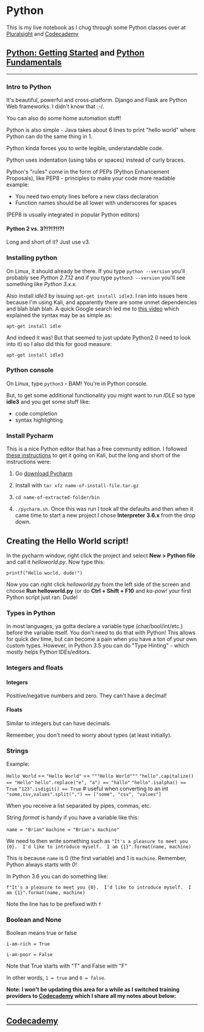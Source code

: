 # Python
This is my live notebook as I chug through some Python classes over at [Pluralsight](https://pluralsight.com) and [Codecademy](https://www.codecademy.com/learn)

## [Python: Getting Started](https://app.pluralsight.com/library/courses/python-getting-started) and [Python Fundamentals](https://app.pluralsight.com/courses/python-fundamentals)

---

### Intro to Python
It's beautiful, powerful and cross-platform.  Django and Flask are Python Web frameworks.  I didn't know that :-/.  

You can also do some home automation stuff!

Python is also simple - Java takes about 6 lines to print "hello world" where Python can do the same thing in 1.

Python kinda forces you to write legible, understandable code.

Python uses indentation (using tabs or spaces) instead of curly braces.

Python's "rules" come in the form of PEPs (Python Enhancement Proposals), like PEP8 - principles to make your code more readable example:

* You need two empty lines before a new class declaration
* Function names should be all lower with underscores for spaces

(PEP8 is usually integrated in popular Python editors)

#### Python 2 vs. 3?!?!?!!?!
Long and short of it?  Just use v3.  

### Installing python
On Linux, it should already be there.  If you type `python --version` you'll probably see *Python 2.7.12* and if you type `python3 --version` you'll see something like *Python 3.x.x.*

Also install *idle3* by issuing `apt-get install idle3`.  I ran into issues here because I'm using Kali, and apparently there are some unmet dependencies and blah blah blah.  A quick Google search led me to [this video](https://www.youtube.com/watch?v=3HLbo-Jr1sE) which explained the syntax may be as simple as:

`apt-get install idle`

And indeed it was!  But that seemed to just update Python2 (I need to look into it) so I also did this for good measure:

`apt-get install idle3`

### Python console
On Linux, type `python3` - BAM!  You're in Python console.  

But, to get some additional functionality you might want to run *IDLE* so type **idle3** and you get some stuff like:

* code completion
* syntax highlighting

### Install Pycharm
This is a nice Python editor that has a free community edition.  I followed [these instructions](http://hbrowitt.com/guides/installing-pycharm-on-kali/) to get it going on Kali, but the long and short of the instructions were:

1. Go [download Pycharm](https://www.jetbrains.com/pycharm/download/download-thanks.html?platform=linux&code=PCC)

2. Install with `tar xfz name-of-install-file.tar.gz`

3. `cd name-of-extracted-folder/bin`

4. `./pycharm.sh`.  Once this was run I took all the defaults and then when it came time to start a new project I chose **Interpreter 3.6.x** from the drop down.

## Creating the Hello World script!
In the pycharm window, right click the project and select **New > Python file** and call it *helloworld.py*.  Now type this:

````
printf("Hello world, dude!")
````
Now you can right click *helloworld.py* from the left side of the screen and choose **Run helloworld.py** (or do **Ctrl + Shift + F10** and *ka-pow!* your first Python script just ran.  Dude!

### Types in Python
In most languages, ya gotta declare a variable type (char/bool/int/etc.) before the variable itself.  You don't need to do that with Python!  This allows for quick dev time, but can become a pain when you have a ton of your own custom types.  However, in Python 3.5 you can do "Type Hinting" - which mostly helps Python IDEs/editors.  

### Integers and floats

#### Integers
Positive/negative numbers and zero.  They can't have a decimal!

#### Floats
Similar to integers but can have decimals.

Remember, you don't need to worry about types (at least initially).  

### Strings
Example:

``Hello World`` == `"Hello World"` == `"""Hello World"""`
`"hello".capitalize() == "Hello"`
`hello".replace("e", "a") == "hallo"`
`"hello".isalpha() == True`
`"123".isdigit() == True` # useful when converting to an int
`"some,csv,values".split(",") == ["some", "csv", "values"]`

When you receive a list separated by pipes, commas, etc.

String *format* is handy if you have a variable like this:

`name = "Brian"`
`machine = "Brian's machine"`

We need to then write something such as `"It's a pleasure to meet you {0}.  I'd like to introduce myself.  I am {1}".format(name, machine)`

This is because `name` is 0 (the first variable) and 1 is `machine`.  Remember, Python always starts with *0*!

In Python 3.6 you can do something like:

`f"It's a pleasure to meet you {0}.  I'd like to introduce myself.  I am {1}".format(name, machine)`

Note the line has to be prefixed with `f`

### Boolean and None
Boolean means true or false

`i-am-rich = True`

`i-am-poor = False`

Note that True starts with "T" and False with "F"

In other words, `1 = true` and `0 = false`.  

**Note: I won't be updating this area for a while as I switched training providers to [Codecademy](https://www.codecademy.com/learn) which I share all my notes about below:**

---

## [Codecademy](https://www.codecademy.com/learn)
